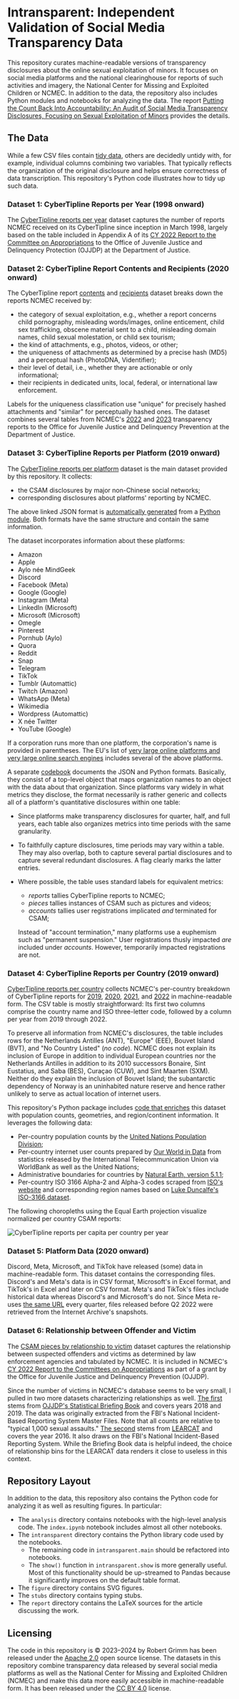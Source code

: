 # Intransparent: Independent Validation of Social Media Transparency Data

This repository curates machine-readable versions of transparency disclosures
about the online sexual exploitation of minors. It focuses on social media
platforms and the national clearinghouse for reports of such activities and
imagery, the National Center for Missing and Exploited Children or NCMEC. In
addition to the data, the repository also includes Python modules and notebooks
for analyzing the data. The report [Putting the Count Back Into Accountability:
An Audit of Social Media Transparency Disclosures, Focusing on Sexual
Exploitation of Minors](https://arxiv.org/abs/2402.14625) provides the details.


## The Data

While a few CSV files contain [tidy
data](https://vita.had.co.nz/papers/tidy-data.pdf), others are decidedly untidy
with, for example, individual columns combining two variables. That typically
reflects the organization of the original disclosure and helps ensure
correctness of data transcription. This repository's Python code illustrates how
to tidy up such data.


### Dataset 1: CyberTipline Reports per Year (1998 onward)

The [CyberTipline reports per year](data/ocse-reports-per-year.csv) dataset
captures the number of reports NCMEC received on its CyberTipline since
inception in March 1998, largely based on the table included in Appendix A of
its [CY 2022 Report to the Committee on
Appropriations](https://www.missingkids.org/content/dam/missingkids/pdfs/OJJDP-NCMEC-Transparency_2022-Calendar-Year.pdf)
to the Office of Juvenile Justice and Delinquency Protection (OJJDP) at the
Department of Justice.


### Dataset 2: CyberTipline Report Contents and Recipients (2020 onward)

The CyberTipline report [contents](data/ocse-report-contents.csv) and
[recipients](data/ocse-report-recipients.csv) dataset breaks down the reports
NCMEC received by:

  * the category of sexual exploitation, e.g., whether a report concerns child
    pornography, misleading words/images, online enticement, child sex
    trafficking, obscene material sent to a child, misleading domain names,
    child sexual molestation, or child sex tourism;
  * the kind of attachments, e.g., photos, videos, or other;
  * the uniqueness of attachments as determined by a precise hash (MD5) and a
    perceptual hash (PhotoDNA, Videntifier);
  * their level of detail, i.e., whether they are actionable or only
    informational;
  * their recipients in dedicated units, local, federal, or international law
    enforcement.

Labels for the uniqueness classification use "unique" for precisely hashed
attachments and "similar" for perceptually hashed ones. The dataset combines
several tables from NCMEC's
[2022](https://www.missingkids.org/content/dam/missingkids/pdfs/OJJDP-NCMEC-Transparency_2022-Calendar-Year.pdf)
and
[2023](https://www.missingkids.org/content/dam/missingkids/pdfs/OJJDP-NCMEC-Transparency-CY-2023-Report.pdf)
transparency reports to the Office for Juvenile Justice and Delinquency
Prevention at the Department of Justice.


### Dataset 3: CyberTipline Reports per Platform (2019 onward)

The [CyberTipline reports per platform](data/ocse-reports-per-platform.json)
dataset is the main dataset provided by this repository. It collects:

  * the CSAM disclosures by major non-Chinese social networks;
  * corresponding disclosures about platforms' reporting by NCMEC.

The above linked JSON format is [automatically
generated](intransparent/platform/export.py) from a [Python
module](intransparent/platform/data.py). Both formats have the same structure
and contain the same information.

The dataset incorporates information about these platforms:

  * Amazon
  * Apple
  * Aylo née MindGeek
  * Discord
  * Facebook (Meta)
  * Google (Google)
  * Instagram (Meta)
  * LinkedIn (Microsoft)
  * Microsoft (Microsoft)
  * Omegle
  * Pinterest
  * Pornhub (Aylo)
  * Quora
  * Reddit
  * Snap
  * Telegram
  * TikTok
  * Tumblr (Automattic)
  * Twitch (Amazon)
  * WhatsApp (Meta)
  * Wikimedia
  * Wordpress (Automattic)
  * X née Twitter
  * YouTube (Google)

If a corporation runs more than one platform, the corporation's name is provided
in parentheses. The EU's list of [very large online platforms and very large
online search
engines](https://digital-strategy.ec.europa.eu/en/policies/list-designated-vlops-and-vloses)
includes several of the above platforms.

A separate [codebook](codebook.md) documents the JSON and Python formats.
Basically, they consist of a top-level object that maps organization names to an
object with the data about that organization. Since platforms vary widely in
what metrics they disclose, the format necessarily is rather generic and
collects all of a platform's quantitative disclosures within one table:

  * Since platforms make transparency disclosures for quarter, half, and full
    years, each table also organizes metrics into time periods with the same
    granularity.
  * To faithfully capture disclosures, time periods may vary within a table.
    They may also overlap, both to capture several partial disclosures and to
    capture several redundant disclosures. A flag clearly marks the latter
    entries.
  * Where possible, the table uses standard labels for equivalent metrics:

      * _reports_ tallies CyberTipline reports to NCMEC;
      * _pieces_ tallies instances of CSAM such as pictures and videos;
      * _accounts_ tallies user registrations implicated *and* terminated
        for CSAM;

    Instead of "account termination," many platforms use a euphemism such as
    "permanent suspension." User registrations thusly impacted *are* included
    under *accounts*. However, temporarily impacted registrations are not.


### Dataset 4: CyberTipline Reports per Country (2019 onward)

[CyberTipline reports per country](data/ocse-reports-per-country.csv) collects
NCMEC's per-country breakdown of CyberTipline reports for
[2019](https://www.missingkids.org/content/dam/missingkids/pdfs/2019-cybertipline-reports-by-country.pdf),
[2020](https://www.missingkids.org/content/dam/missingkids/pdfs/2020-reports-by-country.pdf),
[2021](https://www.missingkids.org/content/dam/missingkids/pdfs/2021-reports-by-country.pdf),
and
[2022](https://www.missingkids.org/content/dam/missingkids/pdfs/2022-reports-by-country.pdf)
in machine-readable form. The CSV table is mostly straightforward: Its first two
columns comprise the country name and ISO three-letter code, followed by a
column per year from 2019 through 2022.

To preserve all information from NCMEC's disclosures, the table includes rows
for the Netherlands Antilles (ANT), "Europe" (EEE), Bouvet Island (BVT), and "No
Country Listed" (*no code*). NCMEC does not explain its inclusion of Europe in
addition to individual European countries nor the Netherlands Antilles in
addition to its 2010 successors Bonaire, Sint Eustatius, and Saba (BES), Curaçao
(CUW), and Sint Maarten (SXM). Neither do they explain the inclusion of Bouvet
Island; the subantarctic dependency of Norway is an uninhabited nature reserve
and hence rather unlikely to serve as actual location of internet users.

This repository's Python package includes [code that
enriches](intransparent/country.py) this dataset with population counts,
geometries, and region/continent information. It leverages the following data:

  * Per-country population counts by the [United Nations Population
    Division](https://population.un.org/dataportal/data/indicators/49/locations/4,8,12,16,20,24,660,28,32,51,533,36,40,31,44,48,50,52,112,56,84,204,60,64,68,535,70,72,76,92,96,100,854,108,132,116,120,124,136,140,148,152,156,344,446,158,170,174,178,184,188,384,191,192,531,196,203,408,180,208,262,212,214,218,818,222,226,232,233,748,231,238,234,242,246,250,254,258,266,270,268,276,288,292,300,304,308,312,316,320,831,324,624,328,332,336,340,348,352,356,360,364,368,372,833,376,380,388,392,832,400,398,404,296,412,414,417,418,428,422,426,430,434,438,440,442,450,454,458,462,466,470,584,474,478,480,175,484,583,492,496,499,500,504,508,104,516,520,524,528,540,554,558,562,566,570,807,580,578,512,586,585,591,598,600,604,608,616,620,630,634,410,498,638,642,643,646,652,654,659,662,663,666,670,882,674,678,682,686,688,690,694,702,534,703,705,90,706,710,728,724,144,275,729,740,752,756,760,762,764,626,768,772,776,780,788,792,795,796,798,800,804,784,826,834,840,850,858,860,548,862,704,876,732,887,894,716/start/2019/end/2022/table/pivotbylocation);
  * Per-country internet user counts prepared by [Our World in
    Data](https://ourworldindata.org/internet) from statistics released by the
    International Telecommunication Union via WorldBank as well as the United
    Nations;
  * Administrative boundaries for countries by [Natural Earth, version
    5.1.1](https://www.naturalearthdata.com/downloads/110m-cultural-vectors/);
  * Per-country ISO 3166 Alpha-2 and Alpha-3 codes scraped from [ISO's
    website](https://www.iso.org/obp/ui/#search/code/) and corresponding region
    names based on [Luke Duncalfe's ISO-3166
    dataset](https://github.com/lukes/ISO-3166-Countries-with-Regional-Codes).

The following choropleths using the Equal Earth projection visualize normalized
per country CSAM reports:

![CyberTipline reports per capita per country per
year](https://raw.githubusercontent.com/apparebit/intransparent/boss/figure/reports-per-capita.svg)


### Dataset 5: Platform Data (2020 onward)

Discord, Meta, Microsoft, and TikTok have released (some) data in
machine-readable form. This dataset contains the corresponding files. Discord's
and Meta's data is in CSV format, Microsoft's in Excel format, and TikTok's in
Excel and later on CSV format. Meta's and TikTok's files include historical data
whereas Discord's and Microsoft's do not. Since Meta re-uses [the same
URL](https://transparency.fb.com/sr/community-standards/) every quarter, files
released before Q2 2022 were retrieved from the Internet Archive's snapshots.


### Dataset 6: Relationship between Offender and Victim

The [CSAM pieces by relationship to
victim](data/csam-pieces-by-relationship-to-victim.csv) dataset captures the
relationship between suspected offenders and victims as determined by law
enforcement agencies and tabulated by NCMEC. It is included in NCMEC's [CY 2022
Report to the Committees on
Appropriations](https://www.missingkids.org/content/dam/missingkids/pdfs/OJJDP-NCMEC-Transparency_2022-Calendar-Year.pdf)
as part of a grant by the Office for Juvenile Justice and Delinquency
Prevention (OJJDP).

Since the number of victims in NCMEC's database seems to be very small, I pulled
in two more datasets characterizing relationships as well. [The
first](data/ojjdp-qa02403-2019.csv) stems from [OJJDP's Statistical Briefing
Book](https://www.ojjdp.gov/ojstatbb/victims/qa02403.asp?qaDate=2019) and covers
years 2018 and 2019. The data was originally extracted from the FBI's National
Incident-Based Reporting System Master Files. Note that all counts are relative
to "typical 1,000 sexual assaults." [The
second](data/learcat-relationship-2016.csv) stems from
[LEARCAT](https://learcat.bjs.ojp.gov) and covers the year 2016. It also draws
on the FBI's National Incident-Based Reporting System. While the Briefing Book
data is helpful indeed, the choice of relationship bins for the LEARCAT data
renders it close to useless in this context.


## Repository Layout

In addition to the data, this repository also contains the Python code for
analyzing it as well as resulting figures. In particular:

  - The `analysis` directory contains notebooks with the high-level analysis
    code. The `index.ipynb` notebook includes almost all other notebooks.
  - The `intransparent` directory contains the Python library code used by the
    notebooks.
      - The remaining code in `intransparent.main` should be refactored into
        notebooks.
      - The `show()` function in `intransparent.show` is more generally useful.
        Most of this functionality should be up-streamed to Pandas because it
        significantly improves on the default table format.
  - The `figure` directory contains SVG figures.
  - The `stubs` directory contains typing stubs.
  - The `report` directory contains the LaTeX sources for the article discussing
    the work.


## Licensing

The code in this repository is ©️ 2023–2024 by Robert Grimm has been released
under the [Apache 2.0](LICENSE) open source license. The datasets in this
repository combine transparency data released by several social media platforms
as well as the National Center for Missing and Exploited Children (NCMEC) and
make this data more easily accessible in machine-readable form. It has been
released under the [CC BY 4.0](https://creativecommons.org/licenses/by/4.0/)
license.
